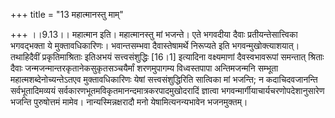 +++
title = "13 महात्मानस्तु माम्"

+++
।।9.13।। महात्मान इति। महात्मानस्तु मां भजन्ते। एते भगवदीया दैवाः
प्रतीयन्तेसात्त्विका भगवद्भक्ता ये मुक्तावधिकारिणः। भवान्तसम्भवा
दैवास्तेषामर्थे निरूप्यते इति भगवन्मुखोक्त्याशयात्। तथाहिदैवीं
प्रकृतिमाश्रिताः इतिअभयं सत्त्वसंशुद्धिः \[16।1\] इत्यादिना वक्ष्यमाणां
दैवस्वभावरूपां समन्तात् श्रिताः दैवाः
जन्मजन्मान्तरकृतानेकसुकृतसञ्चयैर्मां शरणमुपागम्य विध्वस्तपापा
अन्तिमजन्मनि सम्भूता महात्मशब्देनोच्यन्तेऽतएव मुक्तावधिकारिणः येषां
सत्त्वसंशुद्धिरिति सात्विका मां भजन्ति; न कदाचिदवजानन्ति
सर्वभूतादिमव्ययं सर्वकारणभूतमविकृतमानन्दमात्रकरपादमुखोदरादिं ज्ञात्वा
भगवन्मार्गीयाचार्यचरणोपदेशानुसारेण भजन्ति पुरुषोत्तमं मामेव।
नान्यस्मिन्नक्षरादौ मनो येषामित्यनन्यभावेन भजनमुक्तम्।

